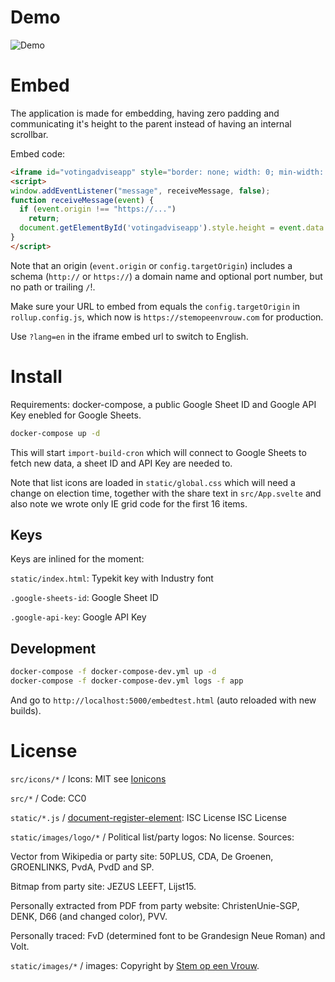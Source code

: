 # Demo

![Demo](demo.gif)

# Embed

The application is made for embedding, having zero padding and communicating it's height to the parent instead of having an internal scrollbar.

Embed code:
```html
<iframe id="votingadviseapp" style="border: none; width: 0; min-width: 100%; height: 800px; overflow: hidden;" src="https://..."></iframe>
<script>
window.addEventListener("message", receiveMessage, false);
function receiveMessage(event) {
  if (event.origin !== "https://...")
    return;
  document.getElementById('votingadviseapp').style.height = event.data + 'px';
}
</script>
```
Note that an origin (`event.origin` or `config.targetOrigin`) includes a schema (`http://` or `https://`) a domain name and optional port number, but no path or trailing `/`!.

Make sure your URL to embed from equals the `config.targetOrigin` in `rollup.config.js`, which now is `https://stemopeenvrouw.com` for production.

Use `?lang=en` in the iframe embed url to switch to English.

# Install

Requirements: docker-compose, a public Google Sheet ID and Google API Key enebled for Google Sheets.

```bash
docker-compose up -d
```
This will start `import-build-cron` which will connect to Google Sheets to fetch new data, a sheet ID and API Key are needed to.

Note that list icons are loaded in `static/global.css` which will need a change on election time, together with the share text in `src/App.svelte` and also note we wrote only IE grid code for the first 16 items.

## Keys

Keys are inlined for the moment:

`static/index.html`: Typekit key with Industry font

`.google-sheets-id`: Google Sheet ID

`.google-api-key`: Google API Key

## Development
```bash
docker-compose -f docker-compose-dev.yml up -d
docker-compose -f docker-compose-dev.yml logs -f app
```
And go to `http://localhost:5000/embedtest.html` (auto reloaded with new builds).

# License

`src/icons/*` / Icons: MIT see [Ionicons](https://ionicons.com/)

`src/*` / Code: CC0

`static/*.js` / [document-register-element](https://github.com/WebReflection/document-register-element/): ISC License
ISC License

`static/images/logo/*` / Political list/party logos: No license.
Sources:

Vector from Wikipedia or party site: 50PLUS, CDA, De Groenen, GROENLINKS, PvdA, PvdD and SP.

Bitmap from party site: JEZUS LEEFT, Lijst15.

Personally extracted from PDF from party website: ChristenUnie-SGP, DENK, D66 (and changed color), PVV.

Personally traced: FvD (determined font to be Grandesign Neue Roman) and Volt.

`static/images/*` / images: Copyright by [Stem op een Vrouw](https://stemopeenvrouw.com/).
